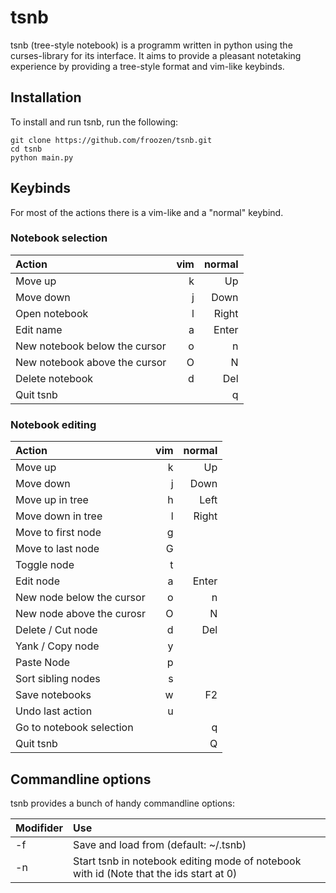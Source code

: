 # tsnb

tsnb (tree-style notebook) is a programm written in python using the curses-library for its interface. It aims to provide a pleasant notetaking experience by providing a tree-style format and vim-like keybinds.

## Installation

To install and run tsnb, run the following:

    git clone https://github.com/froozen/tsnb.git
    cd tsnb
    python main.py

## Keybinds

For most of the actions there is a vim-like and a "normal" keybind.

### Notebook selection

| Action                        | vim | normal |
| :---------------------------- | --: | -----: |
| Move up                       | k   | Up     |
| Move down                     | j   | Down   |
| Open notebook                 | l   | Right  |
| Edit name                     | a   | Enter  |
| New notebook below the cursor | o   | n      |
| New notebook above the cursor | O   | N      |
| Delete notebook               | d   | Del    |
| Quit tsnb                     |     | q      |

### Notebook editing

| Action                   | vim | normal |
| :----------------------- | --: | -----: |
| Move up                  | k   | Up     |
| Move down                | j   | Down   |
| Move up in tree          | h   | Left   |
| Move down in tree        | l   | Right  |
| Move to first node       | g   |        |
| Move to last node        | G   |        |
| Toggle node              | t   |        |
| Edit node                | a   | Enter  |
| New node below the cursor| o   | n      |
| New node above the curosr| O   | N      |
| Delete / Cut node        | d   | Del    |
| Yank / Copy node         | y   |        |
| Paste Node               | p   |        |
| Sort sibling nodes       | s   |        |
| Save notebooks           | w   | F2     |
| Undo last action         | u   |        |
| Go to notebook selection |     | q      |
| Quit tsnb                |     | Q      |

## Commandline options

tsnb provides a bunch of handy commandline options:

| Modifider        | Use                                                                                                  |
| :--------------- | :--------------------------------------------------------------------------------------------------- |
| -f <filename>    | Save and load from <filename> (default: ~/.tsnb)                                                     |
| -n <notebook id> | Start tsnb in notebook editing mode of notebook with id <notebook id> (Note that the ids start at 0) |

